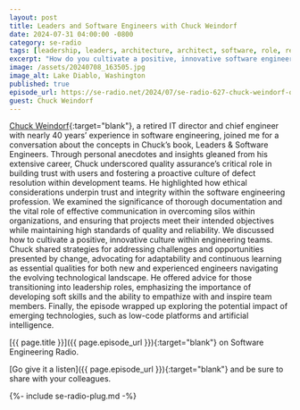 ```yaml
---
layout: post
title: Leaders and Software Engineers with Chuck Weindorf
date: 2024-07-31 04:00:00 -0800
category: se-radio
tags: [leadership, leaders, architecture, architect, software, role, responsibility, systems, design, engineering]
excerpt: "How do you cultivate a positive, innovative software engineering culture?"
image: /assets/20240708_163505.jpg
image_alt: Lake Diablo, Washington
published: true
episode_url: https://se-radio.net/2024/07/se-radio-627-chuck-weindorf-on-leaders-and-software-engineers/
guest: Chuck Weindorf
---
```


[Chuck Weindorf](https://www.linkedin.com/in/charles-weindorf-engineer/){:target="blank"}, a retired IT director and chief engineer with nearly 40 years’ experience in software engineering, joined me for a conversation about the concepts in Chuck’s book, Leaders & Software Engineers. Through personal anecdotes and insights gleaned from his extensive career, Chuck underscored quality assurance’s critical role in building trust with users and fostering a proactive culture of defect resolution within development teams. He highlighted how ethical considerations underpin trust and integrity within the software engineering profession. We examined the significance of thorough documentation and the vital role of effective communication in overcoming silos within organizations, and ensuring that projects meet their intended objectives while maintaining high standards of quality and reliability. We discussed how to cultivate a positive, innovative culture within engineering teams. Chuck shared strategies for addressing challenges and opportunities presented by change, advocating for adaptability and continuous learning as essential qualities for both new and experienced engineers navigating the evolving technological landscape. He offered advice for those transitioning into leadership roles, emphasizing the importance of developing soft skills and the ability to empathize with and inspire team members. Finally, the episode wrapped up exploring the potential impact of emerging technologies, such as low-code platforms and artificial intelligence.

[{{ page.title }}]({{ page.episode_url }}){:target="blank"} on Software Engineering Radio.

[Go give it a listen]({{ page.episode_url }}){:target="blank"} and be sure to share with your colleagues.

{%- include se-radio-plug.md -%}
